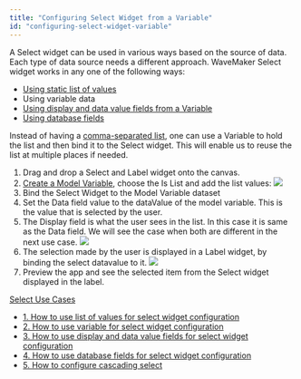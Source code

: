 ```yaml
---
title: "Configuring Select Widget from a Variable"
id: "configuring-select-widget-variable"
---
```


A Select widget can be used in various ways based on the source of data. Each type of data source needs a different approach. WaveMaker Select widget works in any one of the following ways:

- [Using static list of values](/learn/how-tos/configuring-select-widget-static-list-values/)
- Using variable data
- [Using display and data value fields from a Variable](/learn/how-tos/configuring-select-widget-display-data-fields/)
- [Using database fields](/learn/how-tos/configuring-select-widget-database-fields/)

Instead of having a [comma-separated list](/learn/how-tos/configuring-select-widget-static-list-values/), one can use a Variable to hold the list and then bind it to the Select widget. This will enable us to reuse the list at multiple places if needed.

1. Drag and drop a Select and Label widget onto the canvas.
2. [Create a Model Variable](/learn/assets/var_sel.png), choose the Is List and add the list values: [![](/learn/assets/sel_listvar.png)](/learn/assets/sel_listvar.png)
3. Bind the Select Widget to the Model Variable dataset
4. Set the Data field value to the dataValue of the model variable. This is the value that is selected by the user.
5. The Display field is what the user sees in the list. In this case it is same as the Data field. We will see the case when both are different in the next use case. [![](/learn/assets/sel_listvar_props.png)](/learn/assets/sel_listvar_props.png)
6. The selection made by the user is displayed in a Label widget, by binding the select datavalue to it. [![](/learn/assets/sel_list_res.png)](/learn/assets/sel_list_res.png)
7. Preview the app and see the selected item from the Select widget displayed in the label.

[Select Use Cases](/learn/app-development/widgets/form-widgets/select-use-cases/)

- [1. How to use list of values for select widget configuration](/learn/how-tos/configuring-select-widget-static-list-values/)
- [2. How to use variable for select widget configuration](#)
- [3. How to use display and data value fields for select widget configuration](/learn/how-tos/configuring-select-widget-display-data-fields/)
- [4. How to use database fields for select widget configuration](/learn/how-tos/configuring-select-widget-database-fields/)
- [5. How to configure cascading select](/learn/how-tos/configuring-cascading-select/)
